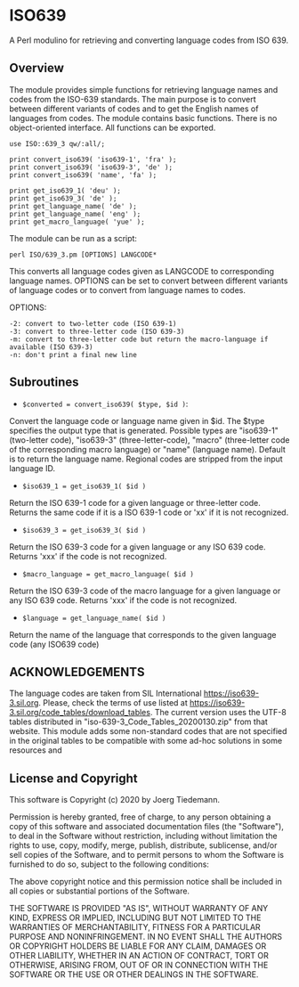 
# ISO639

A Perl modulino for retrieving and converting language codes from ISO 639.

## Overview

The module provides simple functions for retrieving language names and codes from the ISO-639 standards. The main
purpose is to convert between different variants of codes and to get the English names of languages from codes.
The module contains basic functions. There is no object-oriented interface. All functions can be exported.

```
use ISO::639_3 qw/:all/;

print convert_iso639( 'iso639-1', 'fra' );
print convert_iso639( 'iso639-3', 'de' );
print convert_iso639( 'name', 'fa' );

print get_iso639_1( 'deu' );
print get_iso639_3( 'de' );
print get_language_name( 'de' );
print get_language_name( 'eng' );
print get_macro_language( 'yue' );
```

The module can be run as a script:

```
perl ISO/639_3.pm [OPTIONS] LANGCODE*
```

This converts all language codes given as LANGCODE to corresponding language names. OPTIONS can be set to convert
between different variants of language codes or to convert from language names to codes.

OPTIONS:

```
-2: convert to two-letter code (ISO 639-1)
-3: convert to three-letter code (ISO 639-3)
-m: convert to three-letter code but return the macro-language if available (ISO 639-3)
-n: don't print a final new line
```


## Subroutines


* `$converted = convert_iso639( $type, $id )`: 

Convert the language code or language name given in $id. The $type specifies the output type that is generated.
Possible types are "iso639-1" (two-letter code), "iso639-3" (three-letter-code), "macro" (three-letter code of the
corresponding macro language) or "name" (language name). Default is to return the language name. Regional codes
are stripped from the input language ID.


* `$iso639_1 = get_iso639_1( $id )`

Return the ISO 639-1 code for a given language or three-letter code. Returns the same code if it is a ISO 639-1
code or 'xx' if it is not recognized.


* `$iso639_3 = get_iso639_3( $id )`

Return the ISO 639-3 code for a given language or any ISO 639 code. Returns 'xxx' if the code is not recognized.


* `$macro_language = get_macro_language( $id )`

Return the ISO 639-3 code of the macro language for a given language or any ISO 639 code. Returns 'xxx' if the
code is not recognized.


* `$language = get_language_name( $id )`

Return the name of the language that corresponds to the given language code (any ISO639 code)


## ACKNOWLEDGEMENTS

The language codes are taken from SIL International <https://iso639-3.sil.org>. Please, check the terms of use
listed at <https://iso639-3.sil.org/code_tables/download_tables>. The current version uses the UTF-8 tables
distributed in "iso-639-3_Code_Tables_20200130.zip" from that website. This module adds some non-standard codes
that are not specified in the original tables to be compatible with some ad-hoc solutions in some resources and



## License and Copyright

This software is Copyright (c) 2020 by Joerg Tiedemann.

Permission is hereby granted, free of charge, to any person obtaining a copy of this software and associated documentation files (the "Software"), to deal in the Software without restriction, including without limitation the rights to use, copy, modify, merge, publish, distribute, sublicense, and/or sell copies of the Software, and to permit persons to whom the Software is furnished to do so, subject to the following conditions:

The above copyright notice and this permission notice shall be included in all copies or substantial portions of the Software.

THE SOFTWARE IS PROVIDED "AS IS", WITHOUT WARRANTY OF ANY KIND, EXPRESS OR IMPLIED, INCLUDING BUT NOT LIMITED TO THE WARRANTIES OF MERCHANTABILITY, FITNESS FOR A PARTICULAR PURPOSE AND NONINFRINGEMENT. IN NO EVENT SHALL THE AUTHORS OR COPYRIGHT HOLDERS BE LIABLE FOR ANY CLAIM, DAMAGES OR OTHER LIABILITY, WHETHER IN AN ACTION OF CONTRACT, TORT OR OTHERWISE, ARISING FROM, OUT OF OR IN CONNECTION WITH THE SOFTWARE OR THE USE OR OTHER DEALINGS IN THE SOFTWARE.
